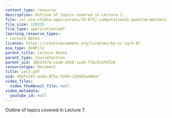 ```yaml
---
content_type: resource
description: Outline of topics covered in Lecture 7.
file: /ol-ocw-studio-app/courses/10-675j-computational-quantum-mechanics-of-molecular-and-extended-systems-fall-2004/456fc187ac8a8f5a32d4c26483a484af_Lec7.pdf
file_size: 120235
file_type: application/pdf
learning_resource_types:
- Lecture Notes
license: https://creativecommons.org/licenses/by-nc-sa/4.0/
ocw_type: OCWFile
parent_title: Lecture Notes
parent_type: CourseSection
parent_uid: 38517e7a-cea0-a910-1ce8-f7bc5c5fbf2d
resourcetype: Document
title: Lec7.pdf
uid: 456fc187-ac8a-8f5a-32d4-c26483a484af
video_files:
  video_thumbnail_file: null
video_metadata:
  youtube_id: null
---
```

Outline of topics covered in Lecture 7.